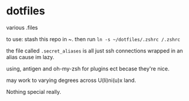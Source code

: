 # dotfiles
various .files

to use:
stash this repo in ~. then run
`ln -s ~/dotfiles/.zshrc /.zshrc`

the file called `.secret_aliases` is all just ssh connections wrapped in an alias cause im lazy. 

using, antigen and oh-my-zsh for plugins ect becase they're nice. 

may work to varying degrees across U(li)ni(u)x land.
 
Nothing special really. 
